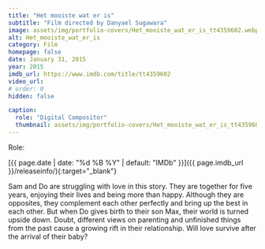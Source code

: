 ```yaml
---
title: "Het mooiste wat er is"
subtitle: "Film directed by Danyael Sugawara"
image: assets/img/portfolio-covers/Het_mooiste_wat_er_is_tt4359602.webp
alt: Het_mooiste_wat_er_is
category: Film
homepage: false
date: January 31, 2015
year: 2015
imdb_url: https://www.imdb.com/title/tt4359602
video_url: 
# order: 0
hidden: false

caption:
  role: "Digital Compositor"
  thumbnail: assets/img/portfolio-covers/Het_mooiste_wat_er_is_tt4359602.webp
---
```

Role: <span style="color:white">{{ page.caption.role | default: "N/A" }}</span>

[{{ page.date | date: "%d %B %Y" | default: "IMDb" }}]({{ page.imdb_url }}/releaseinfo/){:target="_blank"}

Sam and Do are struggling with love in this story. They are together for five years, enjoying their lives and being more than happy. Although they are opposites, they complement each other perfectly and bring up the best in each other. But when Do gives birth to their son Max, their world is turned upside down. Doubt, different views on parenting and unfinished things from the past cause a growing rift in their relationship. Will love survive after the arrival of their baby?
